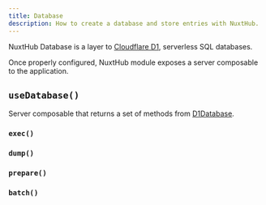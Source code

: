 ```yaml
---
title: Database
description: How to create a database and store entries with NuxtHub.
---
```


NuxtHub Database is a layer to [Cloudflare D1](https://developers.cloudflare.com/d1), serverless SQL databases.

<!-- TODO: config, binding ? -->

Once properly configured, NuxtHub module exposes a server composable to the application.

## `useDatabase()`

Server composable that returns a set of methods from [D1Database](https://developers.cloudflare.com/d1/build-databases/query-databases/).

### `exec()`

### `dump()`

### `prepare()`

### `batch()`
